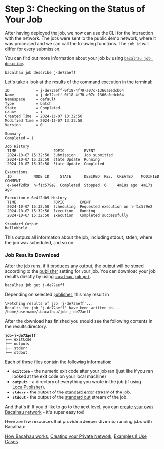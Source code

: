 # Step 3: Checking on the Status of Your Job

After having deployed the job, we now can use the CLI for the interaction with the network. The jobs were sent to the public demo network, where it was processed and we can call the following functions. The `job_id` will differ for every submission.

You can find out more information about your job by using [`bacalhau job describe`](../../references/cli-reference/cli/job/index-1.md).

```shell
bacalhau job describe j-de72aeff
```

Let's take a look at the results of the command execution in the terminal:

```shell
ID            = j-de72aeff-0f18-4f70-a07c-1366a0edcb64
Name          = j-de72aeff-0f18-4f70-a07c-1366a0edcb64
Namespace     = default
Type          = batch
State         = Completed
Count         = 1
Created Time  = 2024-10-07 13:32:50
Modified Time = 2024-10-07 13:32:50
Version       = 0

Summary
Completed = 1

Job History
 TIME                 TOPIC         EVENT         
 2024-10-07 15:32:50  Submission    Job submitted 
 2024-10-07 15:32:50  State Update  Running       
 2024-10-07 15:32:50  State Update  Completed     

Executions
 ID          NODE ID     STATE      DESIRED  REV.  CREATED    MODIFIED   COMMENT 
 e-6e4f2db9  n-f1c579e2  Completed  Stopped  6     4m18s ago  4m17s ago          

Execution e-6e4f2db9 History
 TIME                 TOPIC       EVENT                             
 2024-10-07 15:32:50  Scheduling  Requested execution on n-f1c579e2 
 2024-10-07 15:32:50  Execution   Running                           
 2024-10-07 15:32:50  Execution   Completed successfully            

Standard Output
helloWorld
```

This outputs all information about the job, including stdout, stderr, where the job was scheduled, and so on.

### Job Results Download

After the job runs, if it produces any output, the output will be stored according to the [publisher](../../references/jobs/job/task/publishers/) setting for your job. You can download your job results directly by using [`bacalhau job get`](../../references/cli-reference/all-flags.md#get).

```shell
bacalhau job get j-de72aeff
```

Depending on selected [publisher](../../references/jobs/job/task/publishers/), this may result in:

```shell
\Fetching results of job 'j-de72aeff'...
Results for job 'j-de72aeff' have been written to...
/home/username/.bacalhau/job-j-de72aeff
```

After the download has finished you should see the following contents in the results directory.

<pre class="language-shell"><code class="lang-shell"><strong>job-j-de72aeff
</strong>├── exitCode
├── outputs
├── stderr
└── stdout
</code></pre>

Each of these files contain the following information:

* **`exitCode`** - the numeric exit code after your job ran (just like if you ran looked at the exit code on your local machine)
* **`outputs`** - a directory of everything you wrote in the job (if using [LocalPublisher](../../references/jobs/job/task/publishers/local.md)).
* **`stderr`** - the output of the [standard error](https://www.gnu.org/software/libc/manual/html_node/Standard-Streams.html) stream of the job.
* **`stdout`** - the output of the [standard out](https://www.gnu.org/software/libc/manual/html_node/Standard-Streams.html) stream of the job.

And that's it! If you'd like to go to the next level, you can [create your own Bacalhau network](../create-private-network.md) - it's super easy too!

Here are few resources that provide a deeper dive into running jobs with Bacalhau:

[How Bacalhau works](../architecture.md), [Creating your Private Network](../create-private-network.md), [Examples & Use Cases](broken-reference)
